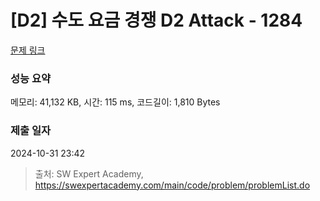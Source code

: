 # [D2] 수도 요금 경쟁 D2 Attack - 1284 

[문제 링크](https://swexpertacademy.com/main/code/problem/problemDetail.do?contestProbId=AV189xUaI8UCFAZN) 

### 성능 요약

메모리: 41,132 KB, 시간: 115 ms, 코드길이: 1,810 Bytes

### 제출 일자

2024-10-31 23:42



> 출처: SW Expert Academy, https://swexpertacademy.com/main/code/problem/problemList.do